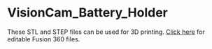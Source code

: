 # VisionCam_Battery_Holder

These STL and STEP files can be used for 3D printing. [Click here](http://a360.co/2iCB80r) for editable Fusion 360 files.
